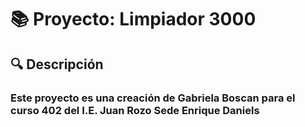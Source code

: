 # 📚 Proyecto: Limpiador 3000

## 🔍 Descripción
### Este proyecto es una creación de Gabriela Boscan para el curso 402 del I.E. Juan Rozo Sede Enrique Daniels
